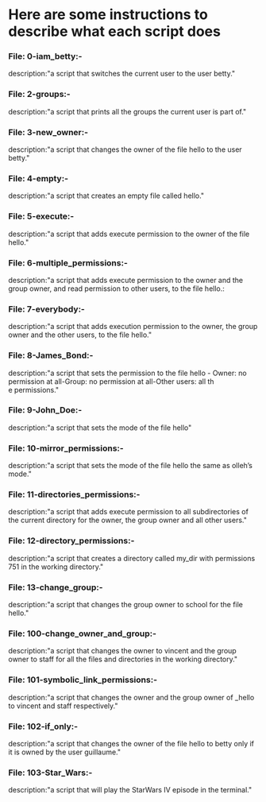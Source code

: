 # Here are some instructions to describe what each script does

### File: 0-iam_betty:-
description:"a script that switches the current user to the user betty."

### File: 2-groups:-
description:"a script that prints all the groups the current user is part of."

### File: 3-new_owner:-
description:"a script that changes the owner of the file hello to the user betty."

### File: 4-empty:-
description:"a script that creates an empty file called hello."

### File: 5-execute:-
description:"a script that adds execute permission to the owner of the file hello."

### File: 6-multiple_permissions:-
description:"a script that adds execute permission to the owner and the group owner, and read permission to other users, to the file hello.:

### File: 7-everybody:-
description:"a script that adds execution permission to the owner, the group owner and the other users, to the file hello."

### File: 8-James_Bond:-
description:"a script that sets the permission to the file hello - Owner: no permission at all-Group: no permission at all-Other users: all th\
e permissions."

### File: 9-John_Doe:-
description:"a script that sets the mode of the file hello"

### File: 10-mirror_permissions:-
description:"a script that sets the mode of the file hello the same as olleh’s mode."

### File: 11-directories_permissions:-
description:"a script that adds execute permission to all subdirectories of the current directory for the owner, the group owner and all other users."

### File: 12-directory_permissions:-
description:"a script that creates a directory called my_dir with permissions 751 in the working directory."

### File: 13-change_group:-
description:"a script that changes the group owner to school for the file hello."

### File: 100-change_owner_and_group:-
description:"a script that changes the owner to vincent and the group owner to staff for all the files and directories in the working directory."

### File: 101-symbolic_link_permissions:-
description:"a script that changes the owner and the group owner of _hello to vincent and staff respectively."

### File: 102-if_only:-
description:"a script that changes the owner of the file hello to betty only if it is owned by the user guillaume."

### File: 103-Star_Wars:-
description:"a script that will play the StarWars IV episode in the terminal."